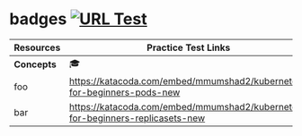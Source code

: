 # badges [![URL Test](https://github.com/colin-mccarthy/badges/workflows/URL%20Test/badge.svg)](https://github.com/colin-mccarthy/badges/actions)


Resources | Practice Test Links
--- | --- 
**Concepts** | :mortar_board:
foo | https://katacoda.com/embed/mmumshad2/kubernetes-for-beginners-pods-new
bar | https://katacoda.com/embed/mmumshad2/kubernetes-for-beginners-replicasets-new
